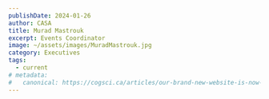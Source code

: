 ```yaml
---
publishDate: 2024-01-26
author: CASA
title: Murad Mastrouk
excerpt: Events Coordinator
image: ~/assets/images/MuradMastrouk.jpg
category: Executives
tags:
  - current
# metadata:
#   canonical: https://cogsci.ca/articles/our-brand-new-website-is-now-live
---
```

